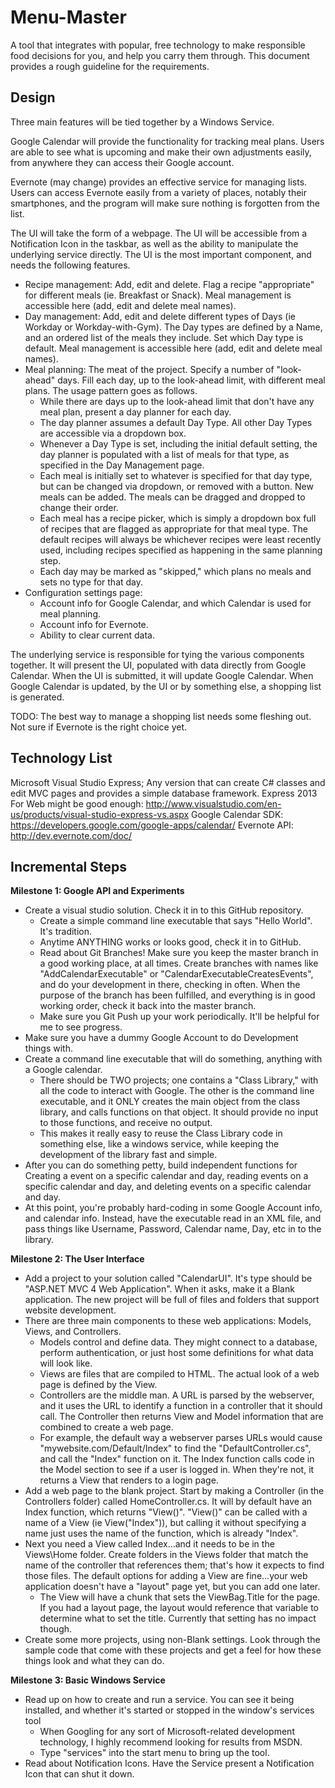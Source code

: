 Menu-Master
===========

A tool that integrates with popular, free technology to make responsible food decisions for you, and help you carry them through. This document provides a rough guideline for the requirements.

Design
-------

Three main features will be tied together by a Windows Service.

Google Calendar will provide the functionality for tracking meal plans. Users are able to see what is upcoming and make their own adjustments easily, from anywhere they can access their Google account.

Evernote (may change) provides an effective service for managing lists. Users can access Evernote easily from a variety of places, notably their smartphones, and the program will make sure nothing is forgotten from the list.

The UI will take the form of a webpage. The UI will be accessible from a Notification Icon in the taskbar, as well as the ability to manipulate the underlying service directly. The UI is the most important component, and needs the following features.
* Recipe management: Add, edit and delete. Flag a recipe "appropriate" for different meals (ie. Breakfast or Snack). Meal management is accessible here (add, edit and delete meal names).
* Day management: Add, edit and delete different types of Days (ie Workday or Workday-with-Gym). The Day types are defined by a Name, and an ordered list of the meals they include. Set which Day type is default. Meal management is accessible here (add, edit and delete meal names).
* Meal planning: The meat of the project. Specify a number of "look-ahead" days. Fill each day, up to the look-ahead limit, with different meal plans. The usage pattern goes as follows.
	* While there are days up to the look-ahead limit that don't have any meal plan, present a day planner for each day.
	* The day planner assumes a default Day Type. All other Day Types are accessible via a dropdown box.
	* Whenever a Day Type is set, including the initial default setting, the day planner is populated with a list of meals for that type, as specified in the Day Management page.
	* Each meal is initially set to whatever is specified for that day type, but can be changed via dropdown, or removed with a button. New meals can be added. The meals can be dragged and dropped to change their order.
	* Each meal has a recipe picker, which is simply a dropdown box full of recipes that are flagged as appropriate for that meal type. The default recipes will always be whichever recipes were least recently used, including recipes specified as happening in the same planning step.
	* Each day may be marked as "skipped," which plans no meals and sets no type for that day.
* Configuration settings page:
	* Account info for Google Calendar, and which Calendar is used for meal planning.
	* Account info for Evernote.
	* Ability to clear current data.

The underlying service is responsible for tying the various components together. It will present the UI, populated with data directly from Google Calendar. When the UI is submitted, it will update Google Calendar. When Google Calendar is updated, by the UI or by something else, a shopping list is generated.

TODO: The best way to manage a shopping list needs some fleshing out. Not sure if Evernote is the right choice yet.

Technology List
-------

Microsoft Visual Studio Express; Any version that can create C# classes and edit MVC pages and provides a simple database framework. Express 2013 For Web might be good enough: http://www.visualstudio.com/en-us/products/visual-studio-express-vs.aspx
Google Calendar SDK: https://developers.google.com/google-apps/calendar/
Evernote API: http://dev.evernote.com/doc/

Incremental Steps
-------

**Milestone 1: Google API and Experiments**
* Create a visual studio solution. Check it in to this GitHub repository.
	* Create a simple command line executable that says "Hello World". It's tradition.
	* Anytime ANYTHING works or looks good, check it in to GitHub.
	* Read about Git Branches! Make sure you keep the master branch in a good working place, at all times. Create branches with names like "AddCalendarExecutable" or "CalendarExecutableCreatesEvents", and do your development in there, checking in often. When the purpose of the branch has been fulfilled, and everything is in good working order, check it back into the master branch.
	* Make sure you Git Push up your work periodically. It'll be helpful for me to see progress.
* Make sure you have a dummy Google Account to do Development things with.
* Create a command line executable that will do something, anything with a Google calendar.
	* There should be TWO projects; one contains a "Class Library," with all the code to interact with Google. The other is the command line executable, and it ONLY creates the main object from the class library, and calls functions on that object. It should provide no input to those functions, and receive no output.
	* This makes it really easy to reuse the Class Library code in something else, like a windows service, while keeping the development of the library fast and simple.
* After you can do something petty, build independent functions for Creating a event on a specific calendar and day, reading events on a specific calendar and day, and deleting events on a specific calendar and day.
* At this point, you're probably hard-coding in some Google Account info, and calendar info. Instead, have the executable read in an XML file, and pass things like Username, Password, Calendar name, Day, etc in to the library.

**Milestone 2: The User Interface**
* Add a project to your solution called "CalendarUI". It's type should be "ASP.NET MVC 4 Web Application". When it asks, make it a Blank application. The new project will be full of files and folders that support website development.
* There are three main components to these web applications: Models, Views, and Controllers.
	* Models control and define data. They might connect to a database, perform authentication, or just host some definitions for what data will look like.
	* Views are files that are compiled to HTML. The actual look of a web page is defined by the View.
	* Controllers are the middle man. A URL is parsed by the webserver, and it uses the URL to identify a function in a controller that it should call. The Controller then returns View and Model information that are combined to create a web page.
	* For example, the default way a webserver parses URLs would cause "mywebsite.com/Default/Index" to find the "DefaultController.cs", and call the "Index" function on it. The Index function calls code in the Model section to see if a user is logged in. When they're not, it returns a View that renders to a login page.
* Add a web page to the blank project. Start by making a Controller (in the Controllers folder) called HomeController.cs. It will by default have an Index function, which returns "View()". "View()" can be called with a name of a View (ie View("Index")), but calling it without specifying a name just uses the name of the function, which is already "Index".
* Next you need a View called Index...and it needs to be in the Views\Home folder. Create folders in the Views folder that match the name of the controller that references them; that's how it expects to find those files. The default options for adding a View are fine...your web application doesn't have a "layout" page yet, but you can add one later.
	* The View will have a chunk that sets the ViewBag.Title for the page. If you had a layout page, the layout would reference that variable to determine what to set the title. Currently that setting has no impact though.
* Create some more projects, using non-Blank settings. Look through the sample code that come with these projects and get a feel for how these things look and what they can do.


**Milestone 3: Basic Windows Service**
* Read up on how to create and run a service. You can see it being installed, and whether it's started or stopped in the window's services tool
	* When Googling for any sort of Microsoft-related development technology, I highly recommend looking for results from MSDN.
	* Type "services" into the start menu to bring up the tool.
* Read about Notification Icons. Have the Service present a Notification Icon that can shut it down.

